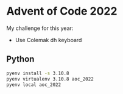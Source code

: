 # Advent of Code 2022

My challenge for this year:

* Use Colemak dh keyboard

## Python

```bash
pyenv install -s 3.10.8
pyenv virtualenv 3.10.8 aoc_2022
pyenv local aoc_2022
```
